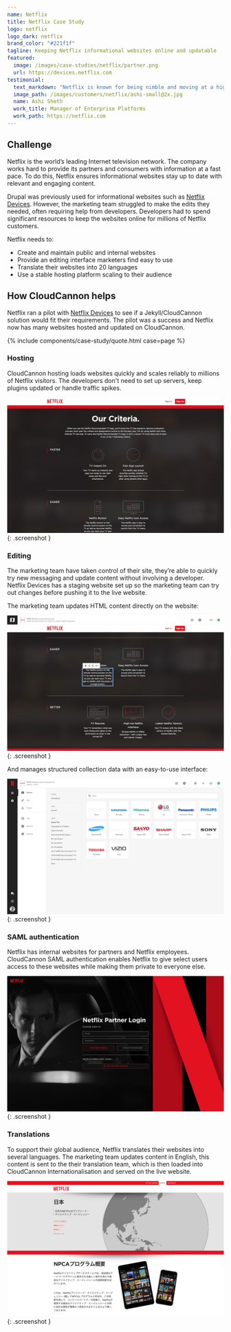 ```yaml
---
name: Netflix
title: Netflix Case Study
logo: netflix
logo_dark: netflix
brand_color: "#221f1f"
tagline: Keeping Netflix informational websites online and updatable
featured:
  image: /images/case-studies/netflix/partner.png
  url: https://devices.netflix.com
testimonial:
  text_markdown: "Netflix is known for being nimble and moving at a high pace. Partnering with CloudCannon enables my Enterprise Platforms Team at Netflix to deliver highly customizable microsites to our internal business partners rapidly so they can work at the speed of our customers."
  image_path: /images/customers/netflix/ashi-small@2x.jpg
  name: Ashi Sheth
  work_title: Manager of Enterprise Platforms
  work_path: https://netflix.com
---
```


## Challenge

Netflix is the world’s leading Internet television network. The company works hard to provide its partners and consumers with information at a fast pace. To do this, Netflix ensures informational websites stay up to date with relevant and engaging content.

Drupal was previously used for informational websites such as [Netflix Devices](https://devices.netflix.com). However, the marketing team struggled to make the edits they needed, often requiring help from developers. Developers had to spend significant resources to keep the websites online for millions of Netflix customers.

Netflix needs to:

* Create and maintain public and internal websites
* Provide an editing interface marketers find easy to use
* Translate their websites into 20 languages
* Use a stable hosting platform scaling to their audience

## How CloudCannon helps

Netflix ran a pilot with [Netflix Devices](https://devices.netflix.com) to see if a Jekyll/CloudCannon solution would fit their requirements. The pilot was a success and Netflix now has many websites hosted and updated on CloudCannon.

{% include components/case-study/quote.html case=page %}

### Hosting

CloudCannon hosting loads websites quickly and scales reliably to millions of Netflix visitors. The developers don't need to set up servers, keep plugins updated or handle traffic spikes.

![Netflix Devices Criteria](/images/case-studies/netflix/criteria.png){: .screenshot }

### Editing

The marketing team have taken control of their site, they’re able to quickly try new messaging and update content without involving a developer. Netflix Devices has a staging website set up so the marketing team can try out changes before pushing it to the live website.

The marketing team updates HTML content directly on the website:

![Netflix Devices Inline](/images/case-studies/netflix/inline.png){: .screenshot }

And manages structured collection data with an easy-to-use interface:

![Netflix Devices Inline](/images/case-studies/netflix/collection.png){: .screenshot }

### SAML authentication

Netflix has internal websites for partners and Netflix employees. CloudCannon SAML authentication enables Netflix to give select users access to these websites while making them private to everyone else.

![Netflix Partner Marketing](/images/case-studies/netflix/login.png){: .screenshot }

### Translations

To support their global audience, Netflix translates their websites into several languages. The marketing team updates content in English, this content is sent to the their translation team, which is then loaded into CloudCannon Internationalisation and served on the live website.

![Creative services](/images/case-studies/netflix/translate.png){: .screenshot }